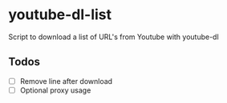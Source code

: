 # youtube-dl-list
Script to download a list of URL's from Youtube with youtube-dl

## Todos
- [ ] Remove line after download
- [ ] Optional proxy usage